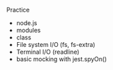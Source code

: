 Practice

- node.js
- modules
- class
- File system I/O (fs, fs-extra)
- Terminal I/O (readline)
- basic mocking with jest.spyOn()
